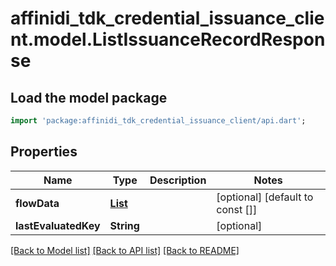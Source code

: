 # affinidi_tdk_credential_issuance_client.model.ListIssuanceRecordResponse

## Load the model package

```dart
import 'package:affinidi_tdk_credential_issuance_client/api.dart';
```

## Properties

| Name                 | Type                              | Description | Notes                            |
| -------------------- | --------------------------------- | ----------- | -------------------------------- |
| **flowData**         | [**List<FlowData>**](FlowData.md) |             | [optional] [default to const []] |
| **lastEvaluatedKey** | **String**                        |             | [optional]                       |

[[Back to Model list]](../README.md#documentation-for-models) [[Back to API list]](../README.md#documentation-for-api-endpoints) [[Back to README]](../README.md)
